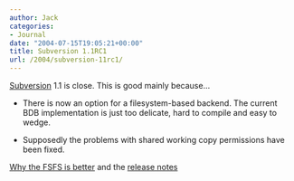 ```yaml
---
author: Jack
categories:
- Journal
date: "2004-07-15T19:05:21+00:00"
title: Subversion 1.1RC1
url: /2004/subversion-11rc1/
---
```


[Subversion][1] 1.1 is close. This is good mainly because&#8230;

</p> 

  * There is now an option for a filesystem-based backend. The current BDB implementation is just too delicate, hard to compile and easy to wedge.


  * Supposedly the problems with shared working copy permissions have been fixed.
</ul> 

[Why the FSFS is better][2] and the [release notes][3]

 [1]: http://subversion.tigris.org
 [2]: http://web.mit.edu/ghudson/info/fsfs
 [3]: http://subversion.tigris.org/svn_1.1_releasenotes.html